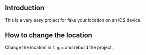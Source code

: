 ## Introduction

This is a very easy project for fake your location on an iOS device.

## How to change the location

Change the location in `1.gpx` and rebuild the project.
